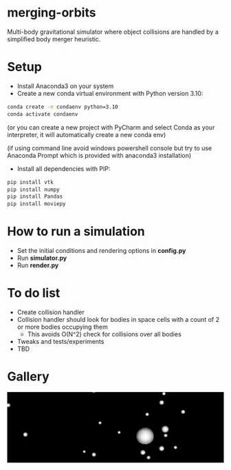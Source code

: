 # merging-orbits
Multi-body gravitational simulator where object collisions are handled by a simplified body merger heuristic.

# Setup
- Install Anaconda3 on your system
- Create a new conda virtual environment with Python version 3.10:

```bash
conda create -n condaenv python=3.10
conda activate condaenv
```
(or you can create a new project with PyCharm and select Conda as your interpreter, it will automatically create a new conda env)

(if using command line avoid windows powershell console but try to use Anaconda Prompt which is provided with anaconda3 installation)

- Install all dependencies with PIP:

```bash
pip install vtk
pip install numpy
pip install Pandas
pip install moviepy
```

# How to run a simulation
- Set the initial conditions and rendering options in **config.py**
- Run **simulator.py**
- Run **render.py**

# To do list
- Create collision handler
- Collision handler should look for bodies in space cells with a count of 2 or more bodies occupying them
    - This avoids O(N^2) check for collisions over all bodies
- Tweaks and tests/experiments
- TBD

# Gallery

![Demo](https://github.com/andrei-g99/andrei-g99.github.io/blob/main/mergingorbits.png)
